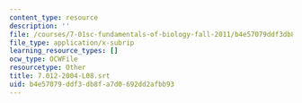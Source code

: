```yaml
---
content_type: resource
description: ''
file: /courses/7-01sc-fundamentals-of-biology-fall-2011/b4e57079ddf3db8fa7d0692dd2afbb93_7.012-2004-L08.srt
file_type: application/x-subrip
learning_resource_types: []
ocw_type: OCWFile
resourcetype: Other
title: 7.012-2004-L08.srt
uid: b4e57079-ddf3-db8f-a7d0-692dd2afbb93
---
```

